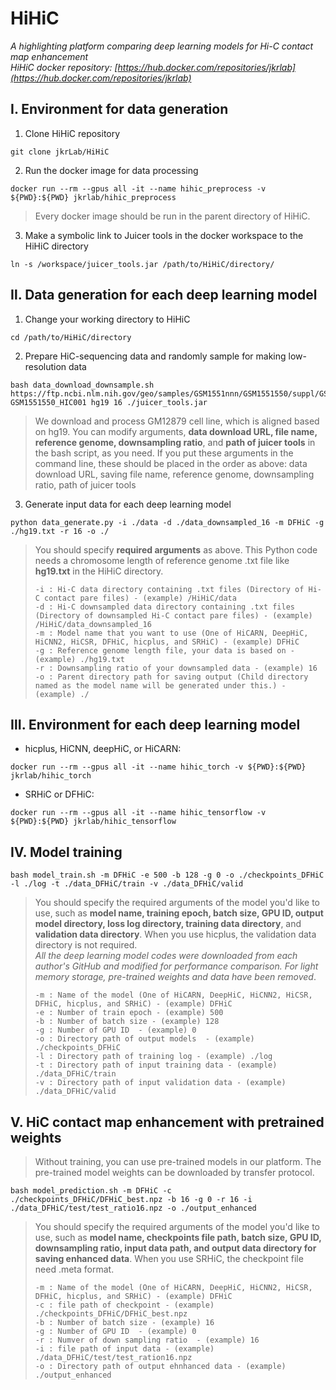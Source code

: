 HiHiC
=====
*A highlighting platform comparing deep learning models for Hi-C contact map enhancement*   
*HiHiC docker repository: [https://hub.docker.com/repositories/jkrlab](https://hub.docker.com/repositories/jkrlab)*


Ⅰ. Environment for data generation
------------------------------------
1. Clone HiHiC repository
```
git clone jkrLab/HiHiC
```
2. Run the docker image for data processing
```
docker run --rm --gpus all -it --name hihic_preprocess -v ${PWD}:${PWD} jkrlab/hihic_preprocess
```
>Every docker image should be run in the parent directory of HiHiC.
3. Make a symbolic link to Juicer tools in the docker workspace to the HiHiC directory
```
ln -s /workspace/juicer_tools.jar /path/to/HiHiC/directory/
```

  
Ⅱ. Data generation for each deep learning model
-------------------------------------------------
1. Change your working directory to HiHiC
```
cd /path/to/HiHiC/directory
```
2. Prepare HiC-sequencing data and randomly sample for making low-resolution data
```
bash data_download_downsample.sh https://ftp.ncbi.nlm.nih.gov/geo/samples/GSM1551nnn/GSM1551550/suppl/GSM1551550_HIC001_merged_nodups.txt.gz GSM1551550_HIC001 hg19 16 ./juicer_tools.jar
```
>We download and process GM12879 cell line, which is aligned based on hg19.
>You can modify arguments, **data download URL, file name, reference genome, downsampling ratio**, and **path of juicer tools** in the bash script, as you need. 
>If you put these arguments in the command line, these should be placed in the order as above: data download URL, saving file name, reference genome, downsampling ratio, path of juicer tools
3. Generate input data for each deep learning model
```
python data_generate.py -i ./data -d ./data_downsampled_16 -m DFHiC -g ./hg19.txt -r 16 -o ./
```
>You should specify **required arguments** as above. This Python code needs a chromosome length of reference genome .txt file like **hg19.txt** in the HiHiC directory. 
>```
>-i : Hi-C data directory containing .txt files (Directory of Hi-C contact pare files) - (example) /HiHiC/data   
>-d : Hi-C downsampled data directory containing .txt files (Directory of downsampled Hi-C contact pare files) - (example) /HiHiC/data_downsampled_16   
>-m : Model name that you want to use (One of HiCARN, DeepHiC, HiCNN2, HiCSR, DFHiC, hicplus, and SRHiC) - (example) DFHiC   
>-g : Reference genome length file, your data is based on - (example) ./hg19.txt  
>-r : Downsampling ratio of your downsampled data - (example) 16
>-o : Parent directory path for saving output (Child directory named as the model name will be generated under this.) - (example) ./
>```


Ⅲ. Environment for each deep learning model
-----------------------------------------------
* hicplus, HiCNN, deepHiC, or HiCARN:
```
docker run --rm --gpus all -it --name hihic_torch -v ${PWD}:${PWD} jkrlab/hihic_torch
```
* SRHiC or DFHiC:
```
docker run --rm --gpus all -it --name hihic_tensorflow -v ${PWD}:${PWD} jkrlab/hihic_tensorflow
```

Ⅳ. Model training
--------------------- 
```
bash model_train.sh -m DFHiC -e 500 -b 128 -g 0 -o ./checkpoints_DFHiC -l ./log -t ./data_DFHiC/train -v ./data_DFHiC/valid
```
>You should specify the required arguments of the model you'd like to use, such as **model name, training epoch, batch size, GPU ID, output model directory, loss log directory, training data directory**, and **validation data directory**. When you use hicplus, the validation data directory is not required.    
> *All the deep learning model codes were downloaded from each author's GitHub and modified for performance comparison. For light memory storage, pre-trained weights and data have been removed*.
>```
>-m : Name of the model (One of HiCARN, DeepHiC, HiCNN2, HiCSR, DFHiC, hicplus, and SRHiC) - (example) DFHiC   
>-e : Number of train epoch - (example) 500   
>-b : Number of batch size - (example) 128   
>-g : Number of GPU ID  - (example) 0  
>-o : Directory path of output models  - (example) ./checkpoints_DFHiC
>-l : Directory path of training log - (example) ./log
>-t : Directory path of input training data - (example) ./data_DFHiC/train
>-v : Directory path of input validation data - (example) ./data_DFHiC/valid
>```

Ⅴ. HiC contact map enhancement with pretrained weights
----------------------------------------------------------
> Without training, you can use pre-trained models in our platform. The pre-trained model weights can be downloaded by transfer protocol.
```
bash model_prediction.sh -m DFHiC -c ./checkpoints_DFHiC/DFHiC_best.npz -b 16 -g 0 -r 16 -i ./data_DFHiC/test/test_ratio16.npz -o ./output_enhanced 
```
>You should specify the required arguments of the model you'd like to use, such as **model name, checkpoints file path, batch size, GPU ID, downsampling ratio, input data path, and output data directory for saving enhanced data**. When you use SRHiC, the checkpoint file need .meta format.
>```
>-m : Name of the model (One of HiCARN, DeepHiC, HiCNN2, HiCSR, DFHiC, hicplus, and SRHiC) - (example) DFHiC
>-c : file path of checkpoint - (example) ./checkpoints_DFHiC/DFHiC_best.npz
>-b : Number of batch size - (example) 16
>-g : Number of GPU ID  - (example) 0
>-r : Numver of down sampling ratio  - (example) 16
>-i : file path of input data - (example) ./data_DFHiC/test/test_ration16.npz
>-o : Directory path of output ehnhanced data - (example) ./output_enhanced
>```
